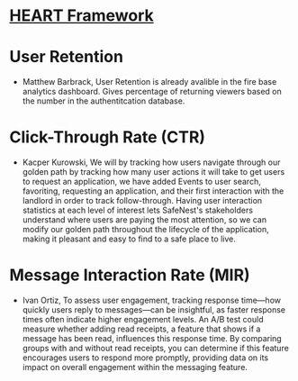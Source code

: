 # [HEART Framework](https://docs.google.com/presentation/d/1ja8YenRLxhmb2Lo2L2O60biRtyYKyQET_7ciz2ZIjdI/edit?usp=sharing)

# User Retention
- Matthew Barbrack, User Retention is already avalible in the fire base analytics dashboard. Gives percentage of returning viewers based 
on the number in the authentitcation database.

# Click-Through Rate (CTR)
- Kacper Kurowski, We will by tracking how users navigate through our golden path by tracking how many user actions it will take to get users to request an application, we have added Events to user search, favoriting, requesting an application, and their first interaction with the landlord in order to track follow-through. Having user interaction statistics at each level of interest lets SafeNest's stakeholders understand where users are paying the most attention, so we can modify our golden path throughout the lifecycle of the application, making it pleasant and easy to find to a safe place to live.  


# Message Interaction Rate (MIR)
- Ivan Ortiz, To assess user engagement, tracking response time—how quickly users reply to messages—can be insightful, as faster response times often indicate higher engagement levels. An A/B test could measure whether adding read receipts, a feature that shows if a message has been read, influences this response time. By comparing groups with and without read receipts, you can determine if this feature encourages users to respond more promptly, providing data on its impact on overall engagement within the messaging feature.
